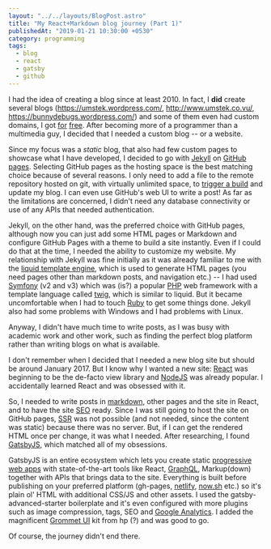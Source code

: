 ```yaml
---
layout: "../../layouts/BlogPost.astro"
title: "My React+Markdown blog journey (Part 1)"
publishedAt: "2019-01-21 10:30:00 +0530"
category: programming
tags:
  - blog
  - react
  - gatsby
  - github
---
```


I had the idea of creating a blog since at least 2010. In fact, I **did** create
several blogs (<https://umstek.wordpress.com/>, <http://www.umstek.co.vu/>,
<https://bunnydebugs.wordpress.com/>) and some of them even had custom domains,
I got [for](https://codotvu.co/ "co.vu")
[free](https://www.freenom.com/en/index.html?lang=en "Freenom"). After becoming
more of a programmer than a multimedia guy, I decided that I needed a custom
blog -- or a website.

Since my focus was a _static_ blog, that also had few custom pages to showcase
what I have developed, I decided to go with [Jekyll](https://jekyllrb.com/)
on [GitHub pages](https://pages.github.com/). Selecting GitHub pages as the
hosting space is the best matching choice because of several reasons. I only
need to add a file to the remote repository hosted on git, with virtually
unlimited space, to [trigger a build](https://travis-ci.org/ "Travis-CI") and
update my blog. I can even use GitHub's web UI to write a post! As far as the
limitations are concerned, I didn't need any database connectivity or use of
any APIs that needed authentication.

Jekyll, on the other hand, was the preferred choice with GitHub pages, although
now you can just add some HTML pages or Markdown and configure GitHub Pages
with a theme to build a site instantly. Even if I could do that at the time, I
needed the ability to customize my website. My relationship with Jekyll was
fine initially as it was already familiar to me with the
[liquid template engine](https://shopify.github.io/liquid/), which is used to
generate HTML pages (you need pages other than markdown posts, and navigation
etc.) -- I had used [Symfony](https://symfony.com/) (v2 and v3) which was (is?)
a popular [PHP](https://secure.php.net/manual/en/intro-whatis.php) web
framework with a template language called [twig](https://twig.symfony.com/),
which is similar to liquid. But it became uncomfortable when I had to touch
[Ruby](https://www.ruby-lang.org/en/) to get some things done. Jekyll also had
some problems with Windows and I had problems with Linux.

Anyway, I didn't have much time to write posts, as I was busy with academic
work and other work, such as finding the perfect blog platform rather than
writing blogs on what is available.

I don't remember when I decided that I needed a new blog site but should be
around January 2017. But I know why I wanted a new site:
[React](https://reactjs.org/) was beginning to be the de-facto view library and
[NodeJS](https://nodejs.org/en/) was already popular. I accidentally learned
React and was obsessed with it.

So, I needed to write posts in
[markdown](https://en.wikipedia.org/wiki/Markdown), other pages and the site in
React, and to have the site
[SEO](https://en.wikipedia.org/wiki/Search_engine_optimization) ready. Since I
was still going to host the site on GitHub pages,
[SSR](https://alligator.io/react/server-side-rendering/) was not possible
(and not needed, since the content was static) because there was no server.
But, if I can get the rendered HTML once per change, it was what I needed.
After researching, I found [GatsbyJS](https://www.gatsbyjs.org/), which matched
all of my obsessions.

GatsbyJS is an entire ecosystem which lets you create static
[progressive web apps](https://developers.google.com/web/progressive-web-apps/)
with state-of-the-art tools like React, [GraphQL](https://graphql.org/),
Markup(down) together with APIs that brings data to the site. Everything is
built before publishing on your preferred platform (gh-pages,
[netlify](https://www.netlify.com/), [now.sh](https://zeit.co/now) etc.) so
it's plain ol' HTML with additional CSS/JS and other assets. I used the
gatsby-advanced-starter boilerplate and it's even configured with more plugins
such as image compression, tags, SEO and
[Google Analytics](https://analytics.google.com/analytics/web/). I added the
magnificent [Grommet UI](https://v1.grommet.io/) kit from hp (?) and was good to
go.

Of course, the journey didn't end there.
